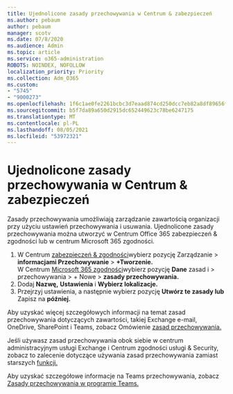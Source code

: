 ```yaml
---
title: Ujednolicone zasady przechowywania w Centrum & zabezpieczeń
ms.author: pebaum
author: pebaum
manager: scotv
ms.date: 07/8/2020
ms.audience: Admin
ms.topic: article
ms.service: o365-administration
ROBOTS: NOINDEX, NOFOLLOW
localization_priority: Priority
ms.collection: Adm_O365
ms.custom:
- "5745"
- "9000273"
ms.openlocfilehash: 1f6c1ae0fe2261bcbc3d7eaad874cd250dcc7eb82a8df89656fec9d5e60843ca
ms.sourcegitcommit: b5f7da89a650d2915dc652449623c78be6247175
ms.translationtype: MT
ms.contentlocale: pl-PL
ms.lasthandoff: 08/05/2021
ms.locfileid: "53972321"
---
```

# <a name="unified-retention-policies-in-the-security--compliance-center"></a>Ujednolicone zasady przechowywania w Centrum & zabezpieczeń

Zasady przechowywania umożliwiają zarządzanie zawartością organizacji przy użyciu ustawień przechowywania i usuwania. Ujednolicone zasady przechowywania można utworzyć w Centrum Office 365 zabezpieczeń & zgodności lub w centrum Microsoft 365 zgodności. 

1. W Centrum [zabezpieczeń & zgodności](https://go.microsoft.com/fwlink/p/?linkid=2077143)wybierz pozycję Zarządzanie   >  **informacjami Przechowywanie**  >  **+Tworzenie.** <br/>
    W Centrum [Microsoft 365 zgodności](https://go.microsoft.com/fwlink/p/?linkid=2077149)wybierz pozycję **Dane** zasad i > przechowywania > + Nowe  >  **zasady przechowywania.**
2. Dodaj **Nazwę,** **Ustawienia** i **Wybierz lokalizacje.**
3. Przejrzyj ustawienia, a następnie wybierz pozycję **Utwórz te zasady lub** Zapisz na **później.**  
      
Aby uzyskać więcej szczegółowych informacji na temat zasad przechowywania dotyczących zawartości, takiej Exchange e-mail, OneDrive, SharePoint i Teams, zobacz Omówienie [zasad przechowywania.](https://go.microsoft.com/fwlink/?linkid=2127785)  
    
Jeśli używasz zasad przechowywania obok siebie w centrum administracyjnym usługi Exchange i Centrum zgodności usługi & Security, zobacz to zalecenie dotyczące używania zasad przechowywania zamiast starszych [funkcji.](/microsoft-365/compliance/retention-policies#use-a-retention-policy-instead-of-older-features)  
    
Aby uzyskać szczegółowe informacje na Teams przechowywania, zobacz [Zasady przechowywania w programie Teams.](/microsoftteams/retention-policies)